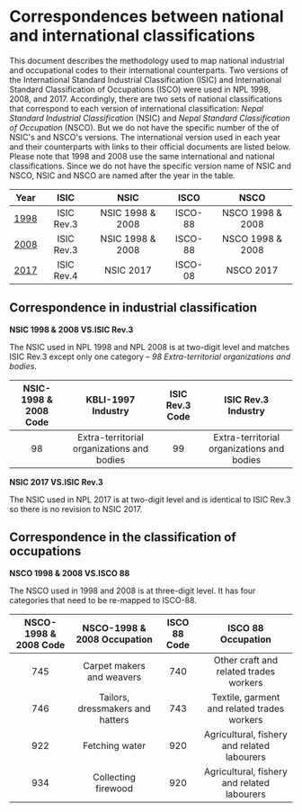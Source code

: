 # Correspondences between national and international classifications

This document describes the methodology used to map national industrial and occupational codes to their international counterparts. Two versions of the International Standard Industrial Classification (ISIC) and International Standard Classification of Occupations (ISCO) were used in NPL 1998, 2008, and 2017. Accordingly, there are two sets of national classifications that correspond to each version of international classification: *Nepal Standard Industrial Classification* (NSIC) and *Nepal Standard Classification of Occupation* (NSCO). But we do not have the specific number of the of NSIC's and NSCO's versions. The international version used in each year and their counterparts with links to their official documents are listed below. Please note that 1998 and 2008 use the same international and national classifications. Since we do not have the specific version name of NSIC and NSCO, NSIC and NSCO are named after the year in the table. 

| **Year**	| **ISIC** | **NSIC** | **ISCO** | **NSCO** |  
| :-------:	| :------: | :-------:| :-------:| :-------:| 
| [1998](utilities/2008_classification.pdf)  | ISIC Rev.3 | NSIC 1998 & 2008 | ISCO-88 | NSCO 1998 & 2008 | 
| [2008](utilities/2008_classification.pdf)  | ISIC Rev.3 | NSIC 1998 & 2008 | ISCO-88 | NSCO 1998 & 2008 | 
| [2017](utilities/2017_classification.pdf)  | ISIC Rev.4 | NSIC 2017 | ISCO-08 | NSCO 2017 | 


## Correspondence in industrial classification

**NSIC 1998 & 2008 VS.ISIC Rev.3**

The NSIC used in NPL 1998 and NPL 2008 is at two-digit level and matches ISIC Rev.3 except only one category – *98 Extra-territorial organizations and bodies*.    

| **NSIC-1998 & 2008 Code**	| **KBLI-1997 Industry**	| **ISIC Rev.3 Code**	| **ISIC Rev.3 Industry**	|
| :-----------------------:	| :---------------------:	| :------------------:|:-----------------------:|	 	
| 98 | Extra-territorial organizations and bodies | 99 | Extra-territorial organizations and bodies |

**NSIC 2017 VS.ISIC Rev.3**

The NSIC used in NPL 2017 is at two-digit level and is identical to ISIC Rev.3 so there is no revision to NSIC 2017.

## Correspondence in the classification of occupations

**NSCO 1998 & 2008 VS.ISCO 88**

The NSCO used in 1998 and 2008 is at three-digit level. It has four categories that need to be re-mapped to ISCO-88.

| **NSCO-1998 & 2008 Code**	| **NSCO-1998 & 2008 Occupation**	| **ISCO 88 Code**	| **ISCO 88 Occupation**	|
| :-----------------------:	| :-----------------------------:	| :----------------:|:-----------------------:|	 	
| 745 | Carpet makers and weavers | 740 | Other craft and related trades workers |
| 746 | Tailors, dressmakers and hatters | 743 | Textile, garment and related trades workers |
| 922 | Fetching water | 920 | Agricultural, fishery and related labourers |
| 934 | Collecting firewood | 920 | Agricultural, fishery and related labourers |


